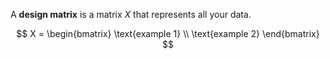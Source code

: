 A **design matrix** is a matrix $X$ that represents all your data.

$$
X = \begin{bmatrix} \text{example 1} \\ \text{example 2} \end{bmatrix}
$$
